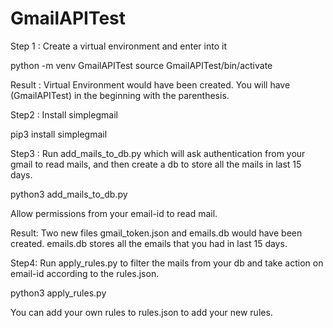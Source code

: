 # GmailAPITest

Step 1 : Create a virtual environment and enter into it

python -m venv GmailAPITest
source GmailAPITest/bin/activate

Result : Virtual Environment would have been created. You will have (GmailAPITest) in the beginning with the parenthesis.



Step2 : Install simplegmail

pip3 install simplegmail



Step3 : Run add_mails_to_db.py which will ask authentication from your gmail to read mails, and then create a db to store all the mails in last 15 days.

python3 add_mails_to_db.py

Allow permissions from your email-id to read mail.

Result: Two new files gmail_token.json and emails.db would have been created. emails.db stores all the emails that you had in last 15 days.



Step4: Run apply_rules.py to filter the mails from your db and take action on email-id according to the rules.json.

python3 apply_rules.py

You can add your own rules to rules.json to add your new rules.
 
